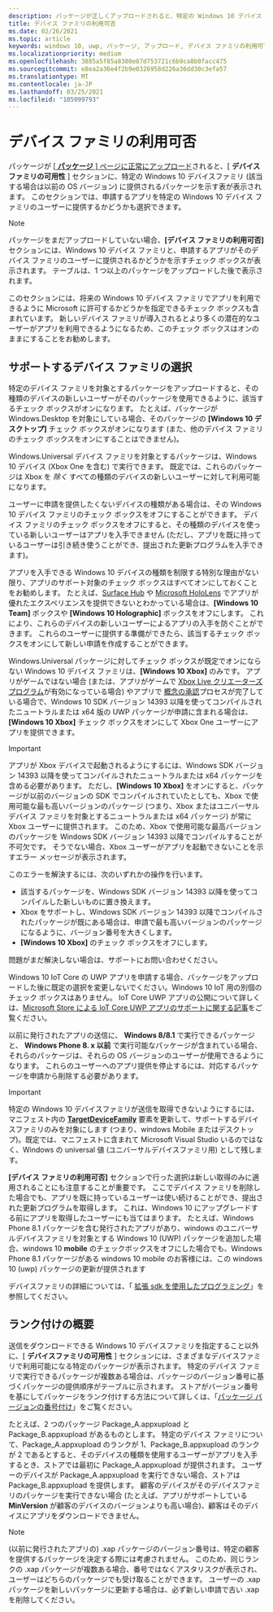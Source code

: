 ```yaml
---
description: パッケージが正しくアップロードされると、特定の Windows 10 デバイス ファミリ (および該当する場合は以前の OS バージョン) に対して提供されるパッケージをランキング順に示すテーブルが表示されます。
title: デバイス ファミリの利用可否
ms.date: 02/26/2021
ms.topic: article
keywords: windows 10, uwp, パッケージ, アップロード, デバイス ファミリの利用可否
ms.localizationpriority: medium
ms.openlocfilehash: 3885a5f85a8380e87d753721c6b9ca8b0facc475
ms.sourcegitcommit: e8ea2a36e4f2b9e0326958d226a36dd30c3efa57
ms.translationtype: MT
ms.contentlocale: ja-JP
ms.lasthandoff: 03/25/2021
ms.locfileid: "105099793"
---
```

# <a name="device-family-availability"></a>デバイス ファミリの利用可否

パッケージが [[ **パッケージ** ] ページに正常にアップロード](upload-app-packages.md)されると、[ **デバイスファミリの可用性** ] セクションに、特定の Windows 10 デバイスファミリ (該当する場合は以前の OS バージョン) に提供されるパッケージを示す表が表示されます。 このセクションでは、申請するアプリを特定の Windows 10 デバイス ファミリのユーザーに提供するかどうかも選択できます。

> [!NOTE]
> パッケージをまだアップロードしていない場合、**[デバイス ファミリの利用可否]** セクションには、Windows 10 デバイス ファミリと、申請するアプリがそのデバイス ファミリのユーザーに提供されるかどうかを示すチェック ボックスが表示されます。 テーブルは、1 つ以上のパッケージをアップロードした後で表示されます。

このセクションには、将来の Windows 10 デバイス ファミリでアプリを利用できるように Microsoft に許可するかどうかを指定できるチェック ボックスも含まれています。 新しいデバイス ファミリが導入されるとより多くの潜在的なユーザーがアプリを利用できるようになるため、このチェック ボックスはオンのままにすることをお勧めします。


## <a name="choosing-which-device-families-to-support"></a>サポートするデバイス ファミリの選択

特定のデバイス ファミリを対象とするパッケージをアップロードすると、その種類のデバイスの新しいユーザーがそのパッケージを使用できるように、該当するチェック ボックスがオンになります。 たとえば、パッケージが Windows.Desktop を対象にしている場合、そのパッケージの **[Windows 10 デスクトップ]** チェック ボックスがオンになります (また、他のデバイス ファミリのチェック ボックスをオンにすることはできません)。

Windows.Universal デバイス ファミリを対象とするパッケージは、Windows 10 デバイス (Xbox One を含む) で実行できます。 既定では、これらのパッケージは Xbox を *除く* すべての種類のデバイスの新しいユーザーに対して利用可能になります。

ユーザーに申請を提供したくないデバイスの種類がある場合は、その Windows 10 デバイス ファミリのチェック ボックスをオフにすることができます。 デバイス ファミリのチェック ボックスをオフにすると、その種類のデバイスを使っている新しいユーザーはアプリを入手できません (ただし、アプリを既に持っているユーザーは引き続き使うことができ、提出された更新プログラムを入手できます)。

アプリを入手できる Windows 10 デバイスの種類を制限する特別な理由がない限り、アプリのサポート対象のチェック ボックスはすべてオンにしておくことをお勧めします。 たとえば、[Surface Hub](https://developer.microsoft.com/windows/surfacehub) や [Microsoft HoloLens](https://developer.microsoft.com/mixed-reality) でアプリが優れたエクスペリエンスを提供できないとわかっている場合は、**[Windows 10 Team]** ボックスや **[Windows 10 Holographic]** ボックスをオフにします。 これにより、これらのデバイスの新しいユーザーによるアプリの入手を防ぐことができます。 これらのユーザーに提供する準備ができたら、該当するチェック ボックスをオンにして新しい申請を作成することができます。

<span id="xbox" />

Windows.Universal パッケージに対してチェック ボックスが既定でオンにならない Windows 10 デバイス ファミリは、**[Windows 10 Xbox]** のみです。 アプリがゲームではない場合 (または、アプリがゲームで [Xbox Live クリエーターズ プログラム](/gaming/xbox-live/get-started-with-creators/get-started-with-xbox-live-creators)が有効になっている場合) やアプリで [概念の承認](../gaming/concept-approval.md)プロセスが完了している場合で、Windows 10 SDK バージョン 14393 以降を使ってコンパイルされたニュートラルまたは x64 版の UWP パッケージが申請に含まれる場合は、**[Windows 10 Xbox]** チェック ボックスをオンにして Xbox One ユーザーにアプリを提供できます。

> [!IMPORTANT]
> アプリが Xbox デバイスで起動されるようにするには、Windows SDK バージョン 14393 以降を使ってコンパイルされたニュートラルまたは x64 パッケージを含める必要があります。 ただし、**[Windows 10 Xbox]** をオンにすると、パッケージが以前のバージョンの SDK でコンパイルされていたとしても、Xbox で使用可能な最も高いバージョンのパッケージ (つまり、Xbox またはユニバーサル デバイス ファミリを対象とするニュートラルまたは x64 パッケージ) が常に Xbox ユーザーに提供されます。 このため、Xbox で使用可能な最高バージョンのパッケージを Windows SDK バージョン 14393 以降でコンパイルすることが不可欠です。 そうでない場合、Xbox ユーザーがアプリを起動できないことを示すエラー メッセージが表示されます。 
> 
> このエラーを解決するには、次のいずれかの操作を行います。
> - 該当するパッケージを、Windows SDK バージョン 14393 以降を使ってコンパイルした新しいものに置き換えます。
> - Xbox をサポートし、Windows SDK バージョン 14393 以降でコンパイルされたパッケージが既にある場合は、申請で最も高いバージョンのパッケージになるように、バージョン番号を大きくします。
> - **[Windows 10 Xbox]** のチェック ボックスをオフにします。
>   
> 問題がまだ解決しない場合は、サポートにお問い合わせください。

Windows 10 IoT Core の UWP アプリを申請する場合、パッケージをアップロードした後に既定の選択を変更しないでください。Windows 10 IoT 用の別個のチェック ボックスはありません。 IoT Core UWP アプリの公開について詳しくは、[Microsoft Store による IoT Core UWP アプリのサポートに関する記事](/windows/iot-core/commercialize-your-device/installingandservicing)をご覧ください。

以前に発行されたアプリの送信に、 **Windows 8/8.1** で実行できるパッケージと、 **Windows Phone 8. x 以前** で実行可能なパッケージが含まれている場合、それらのパッケージは、それらの OS バージョンのユーザーが使用できるようになります。 これらのユーザーへのアプリ提供を停止するには、対応するパッケージを申請から削除する必要があります。

> [!IMPORTANT]
> 特定の Windows 10 デバイスファミリが送信を取得できないようにするには、マニフェスト内の [**TargetDeviceFamily**](/uwp/schemas/appxpackage/uapmanifestschema/element-targetdevicefamily) 要素を更新して、サポートするデバイスファミリのみを対象にします (つまり、windows Mobile またはデスクトップ)。既定では、マニフェストに含まれて Microsoft Visual Studio いるのではなく、Windows の universal 値 (ユニバーサルデバイスファミリ用) として残します。

**[デバイス ファミリの利用可否]** セクションで行った選択は新しい取得のみに適用されることにも注意することが重要です。 ここでデバイス ファミリを削除した場合でも、アプリを既に持っているユーザーは使い続けることができ、提出された更新プログラムを取得します。 これは、Windows 10 にアップグレードする前にアプリを取得したユーザーにも当てはまります。 たとえば、Windows Phone 8.1 パッケージを含む発行されたアプリがあり、windows のユニバーサルデバイスファミリを対象とする Windows 10 (UWP) パッケージを追加した場合、windows 10 **mobile** のチェックボックスをオフにした場合でも、Windows Phone 8.1 パッケージがある windows 10 mobile のお客様には、この windows 10 (uwp) パッケージの更新が提供されます

デバイスファミリの詳細については、「 [拡張 sdk を使用したプログラミング](/uwp/extension-sdks/device-families-overview)」を参照してください。


## <a name="understanding-ranking"></a>ランク付けの概要

送信をダウンロードできる Windows 10 デバイスファミリを指定すること以外に、[ **デバイスファミリの可用性** ] セクションには、さまざまなデバイスファミリで利用可能になる特定のパッケージが表示されます。 特定のデバイス ファミリで実行できるパッケージが複数ある場合は、パッケージのバージョン番号に基づくパッケージの提供順序がテーブルに示されます。 ストアがバージョン番号を基にしてパッケージをランク付けする方法について詳しくは、「[パッケージ バージョンの番号付け](package-version-numbering.md)」をご覧ください。 

たとえば、2 つのパッケージ Package_A.appxupload と Package_B.appxupload があるものとします。 特定のデバイス ファミリについて、Package_A.appxupload のランクが 1、Package_B.appxupload のランクが 2 であるとすると、そのデバイスの種類を使用するユーザーがアプリを入手するとき、ストアでは最初に Package_A.appxupload が提供されます。 ユーザーのデバイスが Package_A.appxupload を実行できない場合、ストアは Package_B.appxupload を提供します。 顧客のデバイスがそのデバイスファミリのパッケージを実行できない場合 (たとえば、アプリがサポートしている **MinVersion** が顧客のデバイスのバージョンよりも高い場合)、顧客はそのデバイスにアプリをダウンロードできません。

> [!NOTE]
> (以前に発行されたアプリの) .xap パッケージのバージョン番号は、特定の顧客を提供するパッケージを決定する際には考慮されません。 このため、同じランクの .xap パッケージが複数ある場合、番号ではなくアスタリスクが表示され、ユーザーはどちらのパッケージでも受け取ることができます。 ユーザーの .xap パッケージを新しいパッケージに更新する場合は、必ず新しい申請で古い .xap を削除してください。
